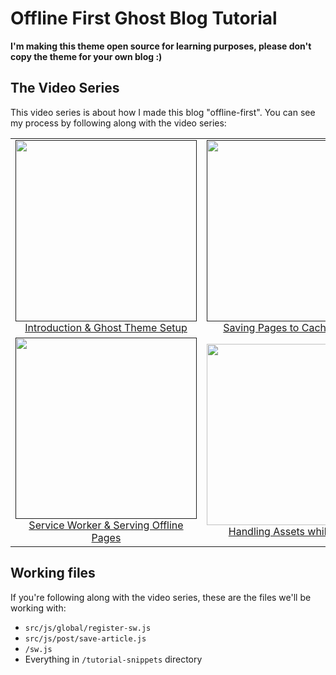 # Offline First Ghost Blog Tutorial

**I'm making this theme open source for learning purposes, please don't copy the theme for your own blog :)**

## The Video Series

This video series is about how I made this blog "offline-first". You can see my process by following along with the video series:

<table>
  <tbody>
    <tr>
      <!-- Video 1 -->
      <td align="center">
        <a href="">
          <img width="290" alt="" src="https://user-images.githubusercontent.com/8677283/49376942-b98ebc00-f700-11e8-8534-9164c5c655a2.png">
          <br>
          Introduction & Ghost Theme Setup
        </a>
      </td>
      <!-- Video 2 -->
      <td align="center">
        <a href="">
          <img width="290" alt="" src="https://user-images.githubusercontent.com/8677283/49376941-b98ebc00-f700-11e8-9279-75f3313bae40.png">
          <br>
          Saving Pages to Cache Storage
        </a>
      </td>
      <!-- Video 3 -->
      <td align="center">
        <a href="">
          <img width="290" alt="" src="hhttps://user-images.githubusercontent.com/8677283/49376940-b98ebc00-f700-11e8-98c3-bb037f075761.png">
          <br>
          Creating an Offline Page
        </a>
      </td>
    </tr>
    <tr>
      <!-- Video 4 -->
      <td align="center">
        <a href="">
          <img width="290" alt="" src="https://user-images.githubusercontent.com/8677283/49376939-b8f62580-f700-11e8-8022-72242a120f70.png">
          <br>
          Service Worker & Serving Offline Pages
        </a>
      </td>
      <!-- Video 5 -->
      <td align="center">
        <a href="https://www.youtube.com/watch?v=rumJsnHbXsI">
          <img width="290" alt="" src="https://user-images.githubusercontent.com/8677283/49376938-b8f62580-f700-11e8-8730-8e5f6c55f946.png">
          <br>
          Handling Assets while Offline
        </a>
      </td>
      <!-- Video 6 -->
      <td align="center">
      </td>
    </tr>
  </tbody>
</table>


## Working files

If you're following along with the video series, these are the files we'll be working with:

- `src/js/global/register-sw.js`
- `src/js/post/save-article.js`
- `/sw.js`
- Everything in `/tutorial-snippets` directory
